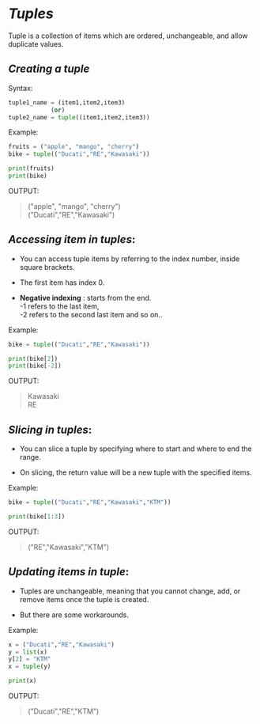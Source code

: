 _Tuples_
==

Tuple is a collection of items which are ordered, unchangeable, and allow duplicate values.

## _Creating a tuple_

Syntax:
```python
tuple1_name = (item1,item2,item3)
            (or)
tuple2_name = tuple((item1,item2,item3))
```

Example:
```python
fruits = ("apple", "mango", "cherry")
bike = tuple(("Ducati","RE","Kawasaki"))

print(fruits)
print(bike)
```

OUTPUT:
>("apple", "mango", "cherry")  
>("Ducati","RE","Kawasaki")

## _Accessing item in tuples_:

- You can access tuple items by referring to the index number, inside square brackets.

- The first item has index 0.

- **Negative indexing** : starts from the end.  
-1 refers to the last item,   
-2 refers to the second last item and so on..

Example:

```python
bike = tuple(("Ducati","RE","Kawasaki"))

print(bike[2])
print(bike[-2])
```

OUTPUT:
>Kawasaki  
>RE

## _Slicing in tuples_:

- You can slice a tuple by specifying where to start and where to end the range.

- On slicing, the return value will be a new tuple with the specified items.

Example:

```python
bike = tuple(("Ducati","RE","Kawasaki","KTM"))

print(bike[1:3])
```
OUTPUT:
>("RE","Kawasaki","KTM")

## _Updating items in tuple_:

- Tuples are unchangeable, meaning that you cannot change, add, or remove items once the tuple is created.

- But there are some workarounds.

Example:

```python
x = ("Ducati","RE","Kawasaki")
y = list(x)
y[2] = "KTM"
x = tuple(y)

print(x)
```

OUTPUT:
>("Ducati","RE","KTM")





